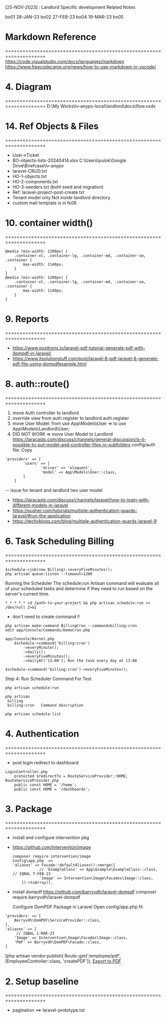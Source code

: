 [25-NOV-2023] : Landlord Specific development Related Notes

bo01 28-JAN-23
bo02 27-FEB-23
bo04 19-MAR-23
bo05

# Markdown Reference
====================================================================
https://code.visualstudio.com/docs/languages/markdown
https://www.freecodecamp.org/news/how-to-use-markdown-in-vscode/

# 4. Diagram
====================================================================
D:\My Works\lv-anypo-local\landlord\docs\flow.vsdx

# 14. Ref Objects & Files
====================================================================
- User->Ticket
- BO-objects-lists-20240414.xlsx C:\Users\pulok\Google Drive\Briefcase\lv-anypo
- laravel-CRUD.txt
- HO-1-objects.txt
- HO-2-components.txt
- HO-3-seeders.txt (boht seed and migration)
- Ref: laravel-project-post-create.txt
- Tenant model only Not inside landlord directory
- custom mail template is in fs06

# 10. container width()
====================================================================
~~~
@media (min-width: 1200px) {
	.container-xl, .container-lg, .container-md, .container-sm, .container {
		max-width: 1140px;
	}
}
@media (min-width: 1200px) {
	.container-xl, .container-lg, .container-md, .container-sm, .container {
		max-width: 1140px;
	}
}
~~~

# 9. Reports
====================================================================
- https://www.positronx.io/laravel-pdf-tutorial-generate-pdf-with-dompdf-in-laravel/
- https://www.itsolutionstuff.com/post/laravel-8-pdf-laravel-8-generate-pdf-file-using-dompdfexample.html


# 8. auth::route()
====================================================================
1. move Auth controller to landlord
2. override view from auth.register to landlord.auth.register
3. move User Model: from use App\Models\User => to use App\Models\Landlord\User;
4. DID NOT WORK => move User Model to Landlord
		https://laracasts.com/discuss/channels/general-discussion/is-it-possible-to-put-model-and-controller-files-in-subfolders
config/auth file:
Copy
~~~
'providers' => [
		'users' => [
				'driver' => 'eloquent',
				'model' => App\Models\User::class,
		]
	]
~~~
-- issue for tenant and landlord two user model
- https://laracasts.com/discuss/channels/laravel/how-to-login-with-different-models-in-laravel
- https://pusher.com/tutorials/multiple-authentication-guards-laravel/#run-the-application
- https://techvblogs.com/blog/multiple-authentication-guards-laravel-9


# 6. Task Scheduling Billing
====================================================================
~~~
$schedule->job(new Billing)->everyFiveMinutes();
php artisan queue:listen --timeout=1200
~~~

Running the Scheduler
The schedule:run Artisan command will evaluate all of your scheduled tasks and determine if they need to run based on the server's current time.
~~~
* * * * * cd /path-to-your-project && php artisan schedule:run >> /dev/null 2>&1
~~~

- don't need to create command !!
~~~
php artisan make:command BillingCron --command=billing:cron
edit app/Console/Commands/DemoCron.php
~~~

~~~
app/Console/Kernel.php
	$schedule->command('billing:cron')
		->everyMinute();
		->daily();
		->everyFiveMinutes();
		->dailyAt('13:00');	Run the task every day at 13:00

$schedule->command('billing:cron')->everyFiveMinutes();
~~~

Step 4: Run Scheduler Command For Test
~~~
php artisan schedule:run
~~~

~~~
php artisan
 billing
 billing:cron	Command description

php artisan schedule:list
~~~


# 4. Authentication
====================================================================
- post login redirect to dashboard
~~~
LoginController.php
	protected $redirectTo = RouteServiceProvider::HOME;
RouteServiceProvider.php
	public const HOME = '/home';
	public const HOME = '/dashboards';
~~~


# 3. Package
====================================================================
- install and configure intervention pkg
- https://github.com/Intervention/image
	~~~
	composer require intervention/image
	Config\app.php	=>
	'aliases' => Facade::defaultAliases()->merge([
				// 'ExampleClass' => App\Example\ExampleClass::class,
	// IQBAL 7-FEB-23
				'Image' => Intervention\Image\Facades\Image::class,
		])->toArray(),
	~~~

- install dompdf
	https://github.com/barryvdh/laravel-dompdf
	composer require barryvdh/laravel-dompdf

	Configure DomPDF Package in Laravel
Open config/app.php fil
~~~
'providers' => [
	Barryvdh\DomPDF\ServiceProvider::class,
],
'aliases' => [
	 // IQBAL 1-MAR-23
	'Image' => Intervention\Image\Facades\Image::class,
	'PDF' => Barryvdh\DomPDF\Facade::class,
]
~~~
[php artisan vendor:publish]
Route::get('/employee/pdf', [EmployeeController::class, 'createPDF']);
<a class="btn btn-primary" href="{{ URL::to('/employee/pdf') }}">Export to PDF</a>

# 2. Setup baseline
====================================================================
- pagination ==> laravel-prototype.txt


